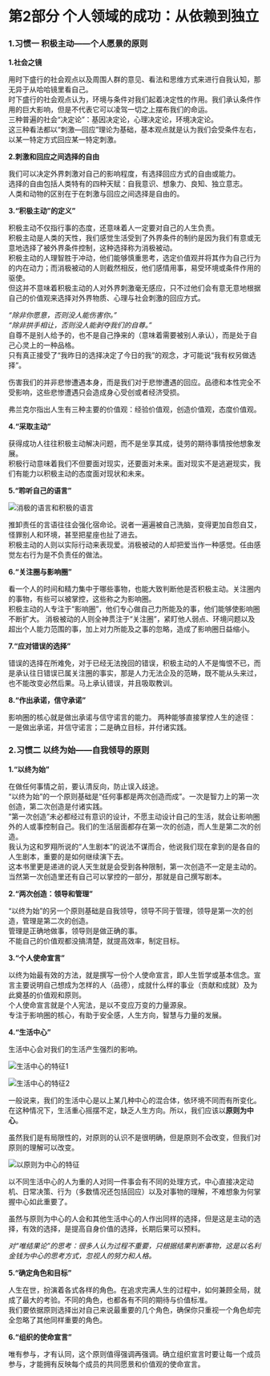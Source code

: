 # 第2部分 个人领域的成功：从依赖到独立  

### **1.习惯一 积极主动——个人愿景的原则**  

**1.社会之镜**       

用时下盛行的社会观点以及周围人群的意见、看法和思维方式来进行自我认知，那无异于从哈哈镜里看自己。  
时下盛行的社会观点认为，环境与条件对我们起着决定性的作用。我们承认条件作用的巨大影响，但是不代表它可以凌驾一切之上摆布我们的命运。  
三种普遍的社会“决定论”：基因决定论，心理决定论，环境决定论。   
这三种看法都以“刺激—回应”理论为基础，基本观点就是认为我们会受条件左右，以某一特定方式回应某一特定刺激。  

**2.刺激和回应之间选择的自由**   

我们可以决定外界刺激对自己的影响程度，有选择回应方式的自由或能力。  
选择的自由包括人类特有的四种天赋：自我意识、想象力、良知、独立意志。   
人类和动物的区别在于在刺激与回应之间选择是自由的。   

**3.“积极主动”的定义”**   

积极主动不仅指行事的态度，还意味着人一定要对自己的人生负责。  
积极主动是人类的天性，我们感觉生活受到了外界条件的制约是因为我们有意或无意地选择了被外界条件控制，这种选择称为消极被动。  
积极主动的人理智胜于冲动，他们能够慎重思考，选定价值观并将其作为自己行为的内在动力；而消极被动的人则截然相反，他们感情用事，易受环境或条件作用的驱使。  
但这并不意味着积极主动的人对外界刺激毫无感应，只不过他们会有意无意地根据自己的价值观来选择对外界物质、心理与社会刺激的回应方式。  

*“除非你愿意，否则没人能伤害你。”*  
*“除非拱手相让，否则没人能剥夺我们的自尊。”*  
 自尊不是别人给予的，也不是自己挣来的（意味着需要被别人承认），而是处于自己心灵上的一种品格。  
只有真正接受了“我昨日的选择决定了今日的我”的观念，才可能说“我有权另做选择”。  
  
伤害我们的并非悲惨遭遇本身，而是我们对于悲惨遭遇的回应。品德和本性完全不受影响，这些悲惨遭遇只会造成身心受创或者经济受损。  
  
弗兰克尔指出人生有三种主要的价值观：经验价值观，创造价值观，态度价值观。  

**4.“采取主动”**  

获得成功人往往积极主动解决问题，而不是坐享其成，徒劳的期待事情按他想象发展。  
积极行动意味着我们不但要面对现实，还要面对未来。面对现实不是逃避现实，我们有能力以积极主动的态度面对现状和未来。    

**5.“聆听自己的语言”**  

![消极的语言和积极的语言](https://github.com/wangyuchaogeek/ReadingNotes/blob/master/%E9%AB%98%E6%95%88%E8%83%BD%E4%BA%BA%E5%A3%AB%E7%9A%84%E4%B8%83%E4%B8%AA%E4%B9%A0%E6%83%AF/images/%E6%B6%88%E6%9E%81%E4%B8%8E%E7%A7%AF%E6%9E%81%E7%9A%84%E8%AF%AD%E8%A8%80.png?raw=true) 

推卸责任的言语往往会强化宿命论。说者一遍遍被自己洗脑，变得更加自怨自艾，怪罪别人和环境，甚至把星座也扯了进去。  
积极主动的人则以实际行动来表现爱。消极被动的人却把爱当作一种感觉。任由感觉左右行为是不负责任的做法。  

**6.“关注圈与影响圈”**   

看一个人的时间和精力集中于哪些事物，也能大致判断他是否积极主动。关注圈内的事物，有些可以被掌控，这些称之为影响圈。    
积极主动的人专注于“影响圈”，他们专心做自己力所能及的事，他们能够使影响圈不断扩大。
消极被动的人则全神贯注于“关注圈”，紧盯他人弱点、环境问题以及超出个人能力范围的事，加上对力所能及之事的忽略，造成了影响圈日益缩小。  

**7.“应对错误的选择”**   

错误的选择在所难免，对于已经无法挽回的错误，积极主动的人不是悔恨不已，而是承认往日错误已属关注圈的事实，那是人力无法企及的范畴，既不能从头来过，也不能改变必然后果。马上承认错误，并且吸取教训。    

**8.“作出承诺，信守承诺”**   

影响圈的核心就是做出承诺与信守诺言的能力。
两种能够直接掌控人生的途径：一是做出承诺，并信守诺言；二是确立目标，并付诸实践。  





### **2.习惯二 以终为始——自我领导的原则**    

**1.“以终为始”**   

在做任何事情之前，要认清反向，防止误入歧途。  
“以终为始”的一个原则基础是“任何事都是两次创造而成”。一次是智力上的第一次创造，第二次创造是付诸实践。  
”第一次创造”未必都经过有意识的设计，不愿主动设计自己的生活，就会让影响圈外的人或事控制自己。我们的生活层面都存在第一次的创造，而人生是第二次的创造。  
我认为这和罗翔所说的“人生剧本”的说法不谋而合，他说我们现在拿到的是各自的人生剧本，重要的是如何继续演下去。  
这本书里更是递进的说人天生就是会受到各种限制，第一次创造不一定是主动的。当然第一次创造里还有自己可以掌控的一部分，那就是自己撰写剧本。  

**2.“两次创造：领导和管理”**  

“以终为始”的另一个原则基础是自我领导，领导不同于管理，领导是第一次的创造，管理是第二次的创造。  
管理是正确地做事，领导则是做正确的事。  
不能自己的价值观都没搞清楚，就提高效率，制定目标。  

**3.“个人使命宣言”**  

以终为始最有效的方法，就是撰写一份个人使命宣言，即人生哲学或基本信念。宣言主要说明自己想成为怎样的人（品德），成就什么样的事业（贡献和成就）及为此奠基的价值观和原则。  
个人使命宣言就是个人宪法，是以不变应万变的力量源泉。  
专注于影响圈的核心，有助于安全感，人生方向，智慧与力量的发展。

**4.“生活中心”**   

生活中心会对我们的生活产生强烈的影响。  

![生活中心的特征1](https://github.com/wangyuchaogeek/ReadingNotes/blob/master/%E9%AB%98%E6%95%88%E8%83%BD%E4%BA%BA%E5%A3%AB%E7%9A%84%E4%B8%83%E4%B8%AA%E4%B9%A0%E6%83%AF/images/%E7%94%9F%E6%B4%BB%E4%B8%AD%E5%BF%83%E7%9A%84%E7%89%B9%E5%BE%811.png?raw=true)   

![生活中心的特征2](https://github.com/wangyuchaogeek/ReadingNotes/blob/master/%E9%AB%98%E6%95%88%E8%83%BD%E4%BA%BA%E5%A3%AB%E7%9A%84%E4%B8%83%E4%B8%AA%E4%B9%A0%E6%83%AF/images/%E7%94%9F%E6%B4%BB%E4%B8%AD%E5%BF%83%E7%9A%84%E7%89%B9%E5%BE%812.png?raw=true)  

一般说来，我们的生活中心是以上某几种中心的混合体，依环境不同而有所变化。在这种情况下，生活重心摇摆不定，缺乏人生方向。所以，我们应该以**原则为中心**。  

虽然我们是有局限性的，对原则的认识不是很明确，但是原则不会改变，但我们对原则的理解可以改变。  

![以原则为中心的特征](https://github.com/wangyuchaogeek/ReadingNotes/blob/master/%E9%AB%98%E6%95%88%E8%83%BD%E4%BA%BA%E5%A3%AB%E7%9A%84%E4%B8%83%E4%B8%AA%E4%B9%A0%E6%83%AF/images/%E7%94%9F%E6%B4%BB%E4%B8%AD%E5%BF%83%E7%9A%84%E7%89%B9%E5%BE%813.png?raw=true)  

以不同生活中心的人为重的人对同一件事会有不同的处理方式，中心直接决定动机、日常决策、行为（多数情况还包括回应）以及对事物的理解，不难想象为何掌握中心如此重要了。  

虽然与原则为中心的人会和其他生活中心的人作出同样的选择，但是这是主动的选择，有效的选择，是提高自身价值的选择，长期后果可以预料。  
 
*对“唯结果论”的思考：很多人认为过程不重要，只根据结果判断事物，这是以名利金钱为中心的思考方式，忽视人的努力和人格。*    

    
**5.“确定角色和目标”**  

人生在世，扮演着各式各样的角色。在追求完满人生的过程中，如何兼顾全局，就成了最大的考验。不同的角色，也都各有不同的期待与价值标准。  
我们要依据原则选择出对自己来说最重要的几个角色，确保你只重视一个角色却完全忽略了其他同样重要的角色。

**6.“组织的使命宣言”**  

唯有参与，才有认同，这个原则值得强调再强调。确立组织宣言时要让每一个成员参与，才能拥有反映每个成员的共同愿景和价值观的使命宣言。





















 



















 






















 




